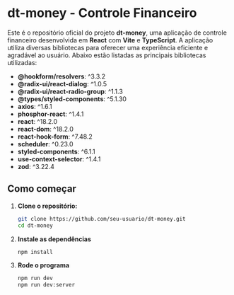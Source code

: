 # dt-money - Controle Financeiro

Este é o repositório oficial do projeto **dt-money**, uma aplicação de controle financeiro desenvolvida em **React** com **Vite** e **TypeScript**. A aplicação utiliza diversas bibliotecas para oferecer uma experiência eficiente e agradável ao usuário. Abaixo estão listadas as principais bibliotecas utilizadas:

- **@hookform/resolvers**: ^3.3.2
- **@radix-ui/react-dialog**: ^1.0.5
- **@radix-ui/react-radio-group**: ^1.1.3
- **@types/styled-components**: ^5.1.30
- **axios**: ^1.6.1
- **phosphor-react**: ^1.4.1
- **react**: ^18.2.0
- **react-dom**: ^18.2.0
- **react-hook-form**: ^7.48.2
- **scheduler**: ^0.23.0
- **styled-components**: ^6.1.1
- **use-context-selector**: ^1.4.1
- **zod**: ^3.22.4

## Como começar

1. **Clone o repositório:**

   ```bash
   git clone https://github.com/seu-usuario/dt-money.git
   cd dt-money

2. **Instale as dependências**

   ```bash
   npm install

3. **Rode o programa**

   ```bash
   npm run dev
   npm run dev:server
